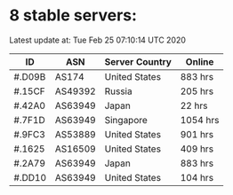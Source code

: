 # 8 stable servers:

Latest update at: Tue Feb 25 07:10:14 UTC 2020

| ID | ASN | Server Country | Online |
| -- | --- | -------------- | ------ |
| #.D09B | AS174 | United States | 883 hrs |
| #.15CF | AS49392 | Russia | 205 hrs |
| #.42A0 | AS63949 | Japan | 22 hrs |
| #.7F1D | AS63949 | Singapore | 1054 hrs |
| #.9FC3 | AS53889 | United States | 901 hrs |
| #.1625 | AS16509 | United States | 409 hrs |
| #.2A79 | AS63949 | Japan | 883 hrs |
| #.DD10 | AS63949 | United States | 104 hrs |

